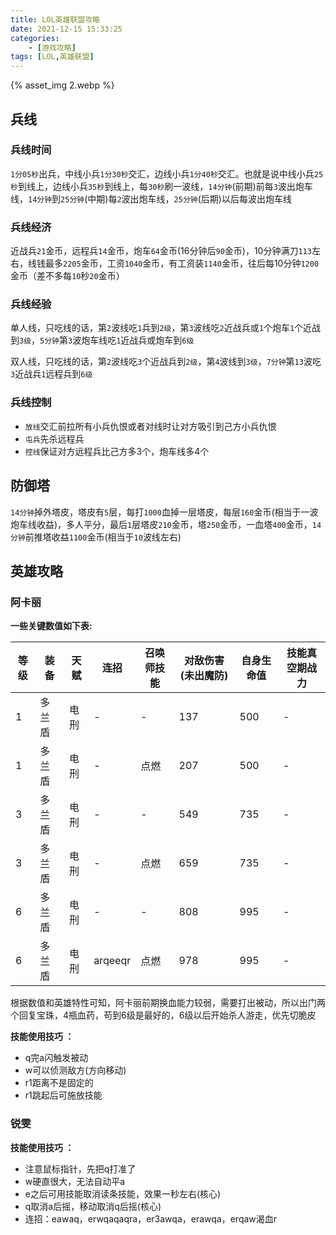 ```yaml
---
title: LOL英雄联盟攻略
date: 2021-12-15 15:33:25
categories: 
    - [游戏攻略]
tags: [LOL,英雄联盟]
---
```


{% asset_img 2.webp  %} 

## 兵线
### 兵线时间 
`1分05秒`出兵，中线小兵`1分30秒`交汇，边线小兵`1分40秒`交汇。也就是说中线小兵`25秒`到线上，边线小兵`35秒`到线上，每`30秒`刷一波线，`14分钟`(前期)前每`3`波出炮车线，`14分钟`到`25分钟`(中期)每`2`波出炮车线，`25分钟`(后期)以后每波出炮车线

<!-- more -->
### 兵线经济
近战兵`21`金币，远程兵`14`金币，炮车`64`金币(16分钟后`90`金币)，10分钟满刀`113`左右，线钱最多`2205`金币，工资`1040`金币，有工资装`1140`金币，往后每10分钟`1200`金币（差不多每`10`秒`20`金币）
### 兵线经验
单人线，只吃线的话，第`2`波线吃`1`兵到`2级`，第`3`波线吃`2`近战兵或`1`个炮车`1`个近战到`3级`，`5分钟`第`3`波炮车线吃`1`近战兵或炮车到`6级`

双人线，只吃线的话，第`2`波线吃`3`个近战兵到`2级`，第`4`波线到`3级`，`7分钟`第`13`波吃`3`近战兵`1`远程兵到`6级`

### 兵线控制
- `放线`交汇前拉所有小兵仇恨或者对线时让对方吸引到己方小兵仇恨
- `屯兵`先杀远程兵
- `控线`保证对方远程兵比己方多3个，炮车线多4个

## 防御塔
`14分钟`掉外塔皮，塔皮有`5`层，每打`1000`血掉一层塔皮，每层`160`金币(相当于一波炮车线收益)，多人平分，最后`1`层塔皮`210`金币，塔`250`金币，一血塔`400`金币，`14分钟`前推塔收益`1100`金币(相当于`10`波线左右)

## 英雄攻略

### 阿卡丽
__一些关键数值如下表:__

|  等级   | 装备  | 天赋 | 连招 | 召唤师技能 | 对敌伤害(未出魔防) |自身生命值 | 技能真空期战力
|  ----  | ----  |  ----  | ----  | ----  | ----  | ----  | ----  |
| 1  | 多兰盾 | 电刑 | - | - | 137 | 500 | -
| 1  | 多兰盾 | 电刑 | - | 点燃 | 207 | 500 | -
| 3 | 多兰盾 | 电刑 | - | - | 549 | 735 | -
| 3 | 多兰盾 | 电刑 | - | 点燃 | 659 | 735 | -
| 6 | 多兰盾 | 电刑 | - | - | 808 | 995 | -
| 6 | 多兰盾 | 电刑 | arqeeqr | 点燃 | 978 | 995 | -

根据数值和英雄特性可知，阿卡丽前期换血能力较弱，需要打出被动，所以出门两个回复宝珠，4瓶血药，苟到6级是最好的，6级以后开始杀人游走，优先切脆皮

__技能使用技巧 ：__
 - q完a闪触发被动
 - w可以侦测敌方(方向移动)
 - r1距离不是固定的
 - r1跳起后可施放技能

 ### 锐雯
 
 __技能使用技巧 ：__
 - 注意鼠标指针，先把q打准了
 - w硬直很大，无法自动平a
 - e之后可用技能取消读条技能，效果一秒左右(核心)
 - q取消a后摇，移动取消q后摇(核心)
 - 连招：eawaq，erwqaqaqra，er3awqa，erawqa，erqaw渴血r




